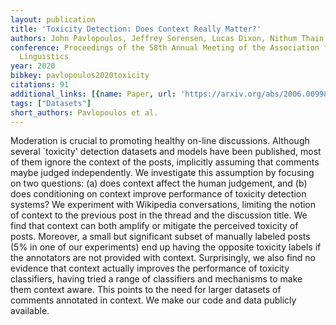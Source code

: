 ```yaml
---
layout: publication
title: 'Toxicity Detection: Does Context Really Matter?'
authors: John Pavlopoulos, Jeffrey Sorensen, Lucas Dixon, Nithum Thain, Ion Androutsopoulos
conference: Proceedings of the 58th Annual Meeting of the Association for Computational
  Linguistics
year: 2020
bibkey: pavlopoulos2020toxicity
citations: 91
additional_links: [{name: Paper, url: 'https://arxiv.org/abs/2006.00998'}]
tags: ["Datasets"]
short_authors: Pavlopoulos et al.
---
```

Moderation is crucial to promoting healthy on-line discussions. Although
several `toxicity' detection datasets and models have been published, most of
them ignore the context of the posts, implicitly assuming that comments maybe
judged independently. We investigate this assumption by focusing on two
questions: (a) does context affect the human judgement, and (b) does
conditioning on context improve performance of toxicity detection systems? We
experiment with Wikipedia conversations, limiting the notion of context to the
previous post in the thread and the discussion title. We find that context can
both amplify or mitigate the perceived toxicity of posts. Moreover, a small but
significant subset of manually labeled posts (5% in one of our experiments) end
up having the opposite toxicity labels if the annotators are not provided with
context. Surprisingly, we also find no evidence that context actually improves
the performance of toxicity classifiers, having tried a range of classifiers
and mechanisms to make them context aware. This points to the need for larger
datasets of comments annotated in context. We make our code and data publicly
available.
